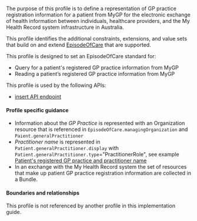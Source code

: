 The purpose of this profile is to define a representation of GP practice registration information for a patient from MyGP for the electronic exchange of health information between individuals, healthcare providers, and the My Health Record system infrastructure in Australia.

This profile identifies the additional constraints, extensions, and value sets that build on and extend [EpisodeOfCare](http://hl7.org/fhir/R4/episodeofcare.html) that are supported. 

This profile is designed to set an EpisodeOfCare standard for:
* Query for a patient's registered GP practice information from MyGP
* Reading a patient’s registered GP practice information from MyGP

This profile is used by the following APIs:
* [insert API endpoint](StructureDefinition-TBD-1.html)


#### Profile specific guidance
- Information about the *GP Practice* is represented with an Organization resource that is referenced in `EpisodeOfCare.managingOrganization` and `Paient.generalPractitioner`
- *Practitioner name* is represented in `Patient.generalPractitioner.display` with `Patient.generalPractitioner.type`="PractitionerRole", see example [Patient's registered GP practice and practitioner name](Bundle-vpr-02.html)
- In an exchange with the My Health Record system the set of resources that make up patient GP practice registration information are collected in a Bundle.


#### Boundaries and relationships
This profile is not referenced by another profile in this implementation guide.  

